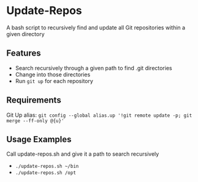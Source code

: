 # Update-Repos

A bash script to recursively find and update all Git repositories within a given directory

## Features

  * Search recursively through a given path to find .git directories
  * Change into those directories
  * Run `git up` for each repository

## Requirements

Git Up alias: `git config --global alias.up '!git remote update -p; git merge --ff-only @{u}'`

## Usage Examples

Call update-repos.sh and give it a path to search recursively

  * `./update-repos.sh ~/bin`
  * `./update-repos.sh /opt`
